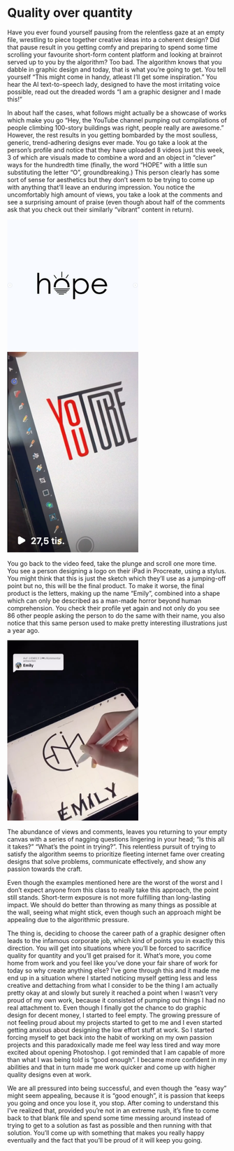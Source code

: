 # Quality over quantity

Have you ever found yourself pausing from the relentless gaze at an empty file, wrestling to piece together creative ideas into a coherent design? Did that pause result in you getting comfy and preparing to spend some time scrolling your favourite short-form content platform and looking at brainrot served up to you by the algorithm? Too bad. The algorithm knows that you dabble in graphic design and today, that is what you’re going to get.
You tell yourself “This might come in handy, atleast I’ll get some inspiration.” You hear the AI text-to-speech lady, designed to have the most irritating voice possible, read out the dreaded words “I am a graphic designer and I made this!”

In about half the cases, what follows might actually be a showcase of works which make you go “Hey, the YouTube channel pumping out compilations of people climbing 100-story buildings was right, people really are awesome.” However, the rest results in you getting bombarded by the most soulless, generic, trend-adhering designs ever made. You go take a look at the person’s profile and notice that they have uploaded 8 videos just this week, 3 of which are visuals made to combine a word and an object in “clever” ways for the hundredth time (finally, the word “HOPE” with a little sun substituting the letter “O”, groundbreaking.) This person clearly has some sort of sense for aesthetics but they don’t seem to be trying to come up with anything that’ll leave an enduring impression. You notice the uncomfortably high amount of views, you take a look at the comments and see a surprising amount of praise (even though about half of the comments ask that you check out their similarly “vibrant” content in return).


<img src="https://github.com/fmorys/fmorys.github.io/blob/main/english-for-designers/img/1.png?raw=true" alt="an image of the word hope with the letter O replaced with the icon of a sun" width="300" height="auto">

<img src="https://github.com/fmorys/fmorys.github.io/blob/main/english-for-designers/img/2.png?raw=true" alt="a very unimaginative recreation of the youtube logo" width="300" height="auto">


You go back to the video feed, take the plunge and scroll one more time. You see a person designing a logo on their iPad in Procreate, using a stylus. You might think that this is just the sketch which they’ll use as a jumping-off point but no, this will be the final product. To make it worse, the final product is the letters, making up the name “Emily”, combined into a shape which can only be described as a man-made horror beyond human comprehension. You check their profile yet again and not only do you see 86 other people asking the person to do the same with their name, you also notice that this same person used to make pretty interesting illustrations just a year ago.

<img src="https://github.com/fmorys/fmorys.github.io/blob/main/english-for-designers/img/3.png?raw=true" alt="a very unimaginative recreation of the youtube logo" width="300" height="auto">

The abundance of views and comments, leaves you returning to your empty canvas with a series of nagging questions lingering in your head; “Is this all it takes?” “What’s the point in trying?”. This relentless pursuit of trying to satisfy the algorithm seems to prioritize fleeting internet fame over creating designs that solve problems, communicate effectively, and show any passion towards the craft.

Even though the examples mentioned here are the worst of the worst and I don’t expect anyone from this class to really take this approach, the point still stands. Short-term exposure is not more fulfilling than long-lasting impact. We should do better than throwing as many things as possible at the wall, seeing what might stick, even though such an approach might be appealing due to the algorithmic pressure.

The thing is, deciding to choose the career path of a graphic designer often leads to the infamous corporate job, which kind of points you in exactly this direction. You will get into situations where you’ll be forced to sacrifice quality for quantity and you’ll get praised for it. What’s more, you come home from work and you feel like you’ve done your fair share of work for today so why create anything else? I’ve gone through this and it made me end up in a situation where I started noticing myself getting less and less creative and dettaching from what I consider to be the thing I am actually pretty okay at and slowly but surely it reached a point when I wasn’t very proud of my own work, because it consisted of pumping out things I had no real attachment to. Even though I finally got the chance to do graphic design for decent money, I started to feel empty. The growing pressure of not feeling proud about my projects started to get to me and I even started getting anxious about designing the low effort stuff at work. So I started forcing myself to get back into the habit of working on my own passion projects and this paradoxically made me feel way less tired and way more excited about opening Photoshop. I got reminded that I am capable of more than what I was being told is “good enough”. I became more confident in my abilities and that in turn made me work quicker and come up with higher quality designs even at work.

We are all pressured into being successful, and even though the “easy way” might seem appealing, because it is “good enough”, it is passion that keeps you going and once you lose it, you stop. After coming to understand this I’ve realized that, provided you’re not in an extreme rush, it’s fine to come back to that blank file and spend some time messing around instead of trying to get to a solution as fast as possible and then running with that solution. You’ll come up with something that makes you really happy eventually and the fact that you’ll be proud of it will keep you going.

